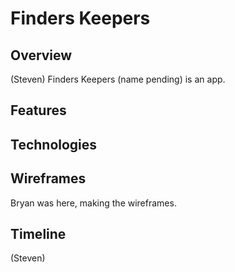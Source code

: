 # Finders Keepers

## Overview

(Steven)
Finders Keepers (name pending) is an app.

## Features

## Technologies

## Wireframes

Bryan was here, making the wireframes.

## Timeline

(Steven)
